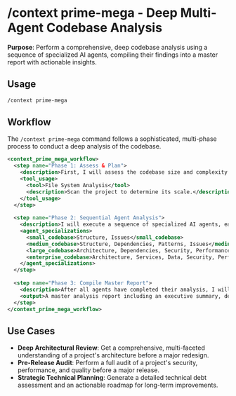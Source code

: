 # /context prime-mega - Deep Multi-Agent Codebase Analysis

**Purpose**: Perform a comprehensive, deep codebase analysis using a sequence of specialized AI agents, compiling their findings into a master report with actionable insights.

## Usage
```bash
/context prime-mega
```

## Workflow

The `/context prime-mega` command follows a sophisticated, multi-phase process to conduct a deep analysis of the codebase.

```xml
<context_prime_mega_workflow>
  <step name="Phase 1: Assess & Plan">
    <description>First, I will assess the codebase size and complexity (small, medium, large, enterprise) by scanning the directory structure and counting files/lines of code. Based on this, I will determine the optimal number of specialized analysis agents required and present this plan to you for confirmation before proceeding.</description>
    <tool_usage>
      <tool>File System Analysis</tool>
      <description>Scan the project to determine its scale.</description>
    </tool_usage>
  </step>
  
  <step name="Phase 2: Sequential Agent Analysis">
    <description>I will execute a sequence of specialized AI agents, each building upon the findings of the previous one. Each agent will perform a deep analysis in its specific domain (e.g., Architecture, Dependencies, Security, Performance), documenting its findings in a detailed report before passing its conclusions to the next agent in the chain.</description>
    <agent_specializations>
      <small_codebase>Structure, Issues</small_codebase>
      <medium_codebase>Structure, Dependencies, Patterns, Issues</medium_codebase>
      <large_codebase>Architecture, Dependencies, Security, Performance, Patterns, Issues</large_codebase>
      <enterprise_codebase>Architecture, Services, Data, Security, Performance, Quality, Patterns, Issues</enterprise_codebase>
    </agent_specializations>
  </step>
  
  <step name="Phase 3: Compile Master Report">
    <description>After all agents have completed their analysis, I will aggregate all individual findings into a single, unified structure. I will perform a cross-agent analysis to identify reinforcing or conflicting findings, prioritize all identified issues by severity and impact, and generate a final, comprehensive master analysis report.</description>
    <output>A master analysis report including an executive summary, detailed findings, and an actionable improvement roadmap.</output>
  </step>
</context_prime_mega_workflow>
```

## Use Cases

*   **Deep Architectural Review**: Get a comprehensive, multi-faceted understanding of a project's architecture before a major redesign.
*   **Pre-Release Audit**: Perform a full audit of a project's security, performance, and quality before a major release.
*   **Strategic Technical Planning**: Generate a detailed technical debt assessment and an actionable roadmap for long-term improvements. 